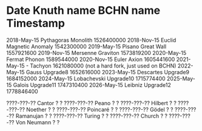 Date            Knuth name          BCHN name            Timestamp
==================================================================
2018-May-15     Pythagoras          Monolith            1526400000
2018-Nov-15     Euclid              Magnetic Anomaly    1542300000
2019-May-15     Pisano              Great Wall          1557921600
2019-Nov-15     Mersenne            Graviton            1573819200
2020-May-15     Fermat              Phonon              1589544000
2020-Nov-15     Euler               Axion               1605441600
2021-May-15     -                   Tachyon             1621080000 (not a hard fork, just used on BCHN)
2022-May-15     Gauss               Upgrade8            1652616000
2023-May-15     Descartes           Upgrade9            1684152000
2024-May-15     Lobachevski         Upgrade10           1715774400
2025-May-15     Galois              Upgrade11           1747310400
2026-May-15     Leibniz             Upgrade12           1778846400

????-???-??     Cantor              ?                            ?
????-???-??     Peano               ?                            ?
????-???-??     Hilbert             ?                            ?
????-???-??     Noether             ?                            ?
????-???-??     Poincaré            ?                            ?
????-???-??     Gödel               ?                            ?
????-???-??     Ramanujan           ?                            ?
????-???-??     Turing              ?                            ?
????-???-??     Church              ?                            ?
????-???-??     Von Neumann         ?                            ?
